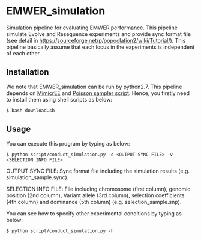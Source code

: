 # EMWER_simulation
Simulation pipeline for evaluating EMWER performance. This pipeline simulate Evolve and Resequence experiments and provide sync format file (see detail in https://sourceforge.net/p/popoolation2/wiki/Tutorial/). This pipeline basically assume that each locus in the experiments is independent of each other.

## Installation
We note that EMWER_simulation can be run by python2.7.
This pipeline depends on [MimicrEE](https://sourceforge.net/projects/mimicree/) and [Poisson sampler script](https://github.com/handetopa/BBGP/blob/master/scripts/simulation/poisson-3fold-sample.py). Hence, you firstly need to install them using shell scripts as below:


```shell-session
$ bash download.sh
```

## Usage
You can execute this program by typing as below:


```shell-session
$ python script/conduct_simulation.py -o <OUTPUT SYNC FILE> -v <SELECTION INFO FILE>
```
OUTPUT SYNC FILE: Sync format file including the simulation results (e.g. simulation_sample.sync).


SELECTION INFO FILE: File including chromosome (first column), genomic position (2nd column), Variant allele (3rd column), selection coefficients (4th column) and dominance (5th column) (e.g. selection_sample.snp).


You can see how to specify other experimental conditions by typing as below:


```shell-session
$ python script/conduct_simulation.py -h
```
